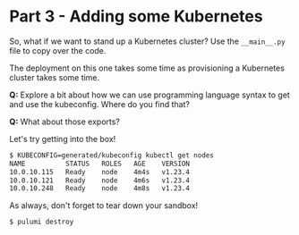 # Part 3 - Adding some Kubernetes

So, what if we want to stand up a Kubernetes cluster? Use the `__main__.py` file to copy over the code.

The deployment on this one takes some time as provisioning a Kubernetes cluster takes some time.

**Q:** Explore a bit about how we can use programming language syntax to get and use the kubeconfig. Where do you find that?

**Q:** What about those exports?

Let's try getting into the box!

```bash
$ KUBECONFIG=generated/kubeconfig kubectl get nodes
NAME          STATUS   ROLES   AGE    VERSION
10.0.10.115   Ready    node    4m4s   v1.23.4
10.0.10.121   Ready    node    4m6s   v1.23.4
10.0.10.248   Ready    node    4m8s   v1.23.4
```

As always, don't forget to tear down your sandbox!

```
$ pulumi destroy
```
